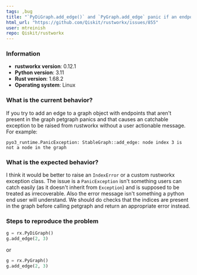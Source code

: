 ```yaml
---
tags: ,bug
title: "`PyDiGraph.add_edge()` and `PyGraph.add_edge` panic if an endpoint doesn't exist"
html_url: "https://github.com/Qiskit/rustworkx/issues/855"
user: mtreinish
repo: Qiskit/rustworkx
---
```


<!-- ⚠️ If you do not respect this template, your issue will be closed -->
<!-- ⚠️ Make sure to browse the opened and closed issues -->

### Information

- **rustworkx version**: 0.12.1
- **Python version**: 3.11
- **Rust version**: 1.68.2
- **Operating system**: Linux

### What is the current behavior?

If you try to add an edge to a graph object with endpoints that aren't present in the graph petgraph panics and that causes an catchable exception to be raised from rustworkx without a user actionable message.
 For example:
 
 ```
 pyo3_runtime.PanicException: StableGraph::add_edge: node index 3 is not a node in the graph
```

### What is the expected behavior?

I think it would be better to raise an `IndexError` or a custom rustworkx exception class. The issue is a `PanicException` isn't something users can catch easily (as it doesn't inherit from `Exception`) and is supposed to be treated as irrecoverable. Also the error message isn't something a python end user will understand. We should do checks that the indices are present in the graph before calling petgraph and return an appropriate error instead.

### Steps to reproduce the problem

```python
g = rx.PyDiGraph()
g.add_edge(2, 3)
```
or

```python
g = rx.PyGraph()
g.add_edge(2, 3)
```
